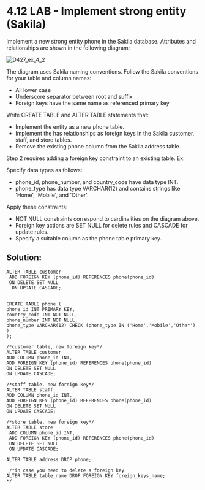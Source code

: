 # 4.12 LAB - Implement strong entity (Sakila)

Implement a new strong entity phone in the Sakila database. Attributes and relationships are shown in the following diagram:

![D427_ex_4_2](https://github.com/teopinillo/D-427-WGU-data-Applications/assets/18202193/366cc300-b45a-4978-a988-91a8bd3c9e34)


The diagram uses Sakila naming conventions. Follow the Sakila conventions for your table and column names:

* All lower case
* Underscore separator between root and suffix
* Foreign keys have the same name as referenced primary key

Write CREATE TABLE and ALTER TABLE statements that:

* Implement the entity as a new phone table.
* Implement the has relationships as foreign keys in the Sakila customer, staff, and store tables.
* Remove the existing phone column from the Sakila address table.

Step 2 requires adding a foreign key constraint to an existing table. Ex:

Specify data types as follows:

* phone_id, phone_number, and country_code have data type INT.
* phone_type has data type VARCHAR(12) and contains strings like 'Home', 'Mobile', and 'Other'.

Apply these constraints:

* NOT NULL constraints correspond to cardinalities on the diagram above.
* Foreign key actions are SET NULL for delete rules and CASCADE for update rules.
* Specify a suitable column as the phone table primary key.

## Solution:

    ALTER TABLE customer 
     ADD FOREIGN KEY (phone_id) REFERENCES phone(phone_id)
     ON DELETE SET NULL
      ON UPDATE CASCADE;


	CREATE TABLE phone (
	phone_id INT PRIMARY KEY,
    country_code INT NOT NULL,
    phone_number INT NOT NULL,
    phone_type VARCHAR(12) CHECK (phone_type IN ('Home','Mobile','Other') )
	);

	/*customer table, new foreign key*/
	ALTER TABLE customer 
	ADD COLUMN phone_id INT,
	ADD FOREIGN KEY (phone_id) REFERENCES phone(phone_id)
	ON DELETE SET NULL
	ON UPDATE CASCADE;
 
	/*staff table, new foreign key*/
	ALTER TABLE staff 
	ADD COLUMN phone_id INT,
	ADD FOREIGN KEY (phone_id) REFERENCES phone(phone_id)
	ON DELETE SET NULL
	ON UPDATE CASCADE;
	  
	/*store table, new foreign key*/
	ALTER TABLE store 	
	 ADD COLUMN phone_id INT,
	 ADD FOREIGN KEY (phone_id) REFERENCES phone(phone_id)
	 ON DELETE SET NULL
	 ON UPDATE CASCADE;
	 
	ALTER TABLE address DROP phone;
	
	 /*in case you need to delete a foreign key
	ALTER TABLE table_name DROP FOREIGN KEY foreign_keys_name;
	*/